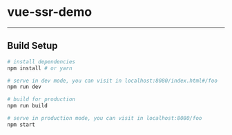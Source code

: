 # vue-ssr-demo

-----
## Build Setup

``` bash
# install dependencies
npm install # or yarn

# serve in dev mode, you can visit in localhost:8080/index.html#/foo
npm run dev

# build for production
npm run build

# serve in production mode, you can visit in localhost:8080/foo
npm start
```
